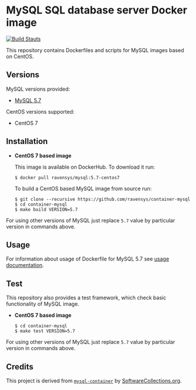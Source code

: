 MySQL SQL database server Docker image
======================================

[![Build Stauts](https://api.travis-ci.org/ravensys/container-mysql.svg?branch=master)](https://travis-ci.org/ravensys/container-mysql/)

This repository contains Dockerfiles and scripts for MySQL images based on CentOS.


Versions
--------

MySQL versions provided:

* [MySQL 5.7](5.7)

CentOS versions supported:

* CentOS 7


Installation
------------

* **CentOS 7 based image**

    This image is available on DockerHub. To download it run:
    
    ```
    $ docker pull ravensys/mysql:5.7-centos7
    ```

    To build a CentOS based MySQL image from source run:
    
    ```
    $ git clone --recursive https://github.com/ravensys/container-mysql
    $ cd container-mysql
    $ make build VERSION=5.7
    ```

For using other versions of MySQL just replace `5.7` value by particular version in commands above.


Usage
-----

For information about usage of Dockerfile for MySQL 5.7 see [usage documentation](5.7).


Test
----

This repository also provides a test framework, which check basic functionality of MySQL image.

* **CentOS 7 based image**

    ```
    $ cd container-mysql
    $ make test VERSION=5.7
    ```
    
For using other versions of MySQL just replace `5.7` value by particular version in commands above.


Credits
-------

This project is derived from [`mysql-container`](https://github.com/sclorg/mysql-container) by 
[SoftwareCollections.org](https://www.softwarecollections.org).
